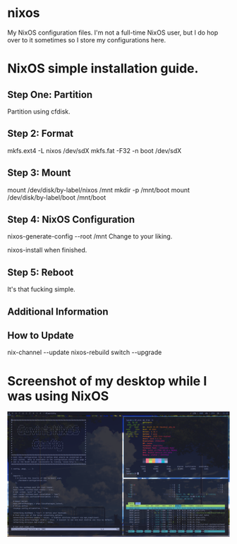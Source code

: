 # nixos
My NixOS configuration files. I'm not a full-time NixOS user, but I do hop over to it sometimes so I store my configurations here.

# NixOS simple installation guide.

## Step One: Partition

Partition using cfdisk.

## Step 2: Format

mkfs.ext4 -L nixos /dev/sdX
mkfs.fat -F32 -n boot /dev/sdX

## Step 3: Mount
mount /dev/disk/by-label/nixos /mnt
mkdir -p /mnt/boot
mount /dev/disk/by-label/boot /mnt/boot

## Step 4: NixOS Configuration

nixos-generate-config --root /mnt
Change to your liking.

nixos-install when finished.

## Step 5: Reboot

It's that fucking simple.

## Additional Information

## How to Update

nix-channel --update
nixos-rebuild switch --upgrade

# Screenshot of my desktop while I was using NixOS

![Nix](https://github.com/tuxfanboy/nixos/blob/main/nixos-screenshot.png)
